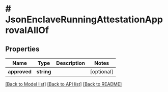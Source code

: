 # # JsonEnclaveRunningAttestationApprovalAllOf

## Properties

Name | Type | Description | Notes
------------ | ------------- | ------------- | -------------
**approved** | **string** |  | [optional] 

[[Back to Model list]](../../README.md#documentation-for-models) [[Back to API list]](../../README.md#documentation-for-api-endpoints) [[Back to README]](../../README.md)


